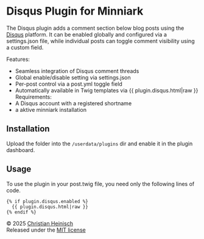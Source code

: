 # Disqus Plugin for Minniark

The Disqus plugin adds a comment section below blog posts using the [Disqus](https://disqus.com/) platform. It can be enabled globally and configured via a settings.json file, while individual posts can toggle comment visibility using a custom field.

Features:
* Seamless integration of Disqus comment threads
* Global enable/disable setting via settings.json
* Per-post control via a post.yml toggle field
* Automatically available in Twig templates via {{ plugin.disqus.html|raw }}
Requirements:
* A Disqus account with a registered shortname
* a aktive minniark installation

## Installation

Upload the folder into the `/userdata/plugins` dir and enable it in the plugin dashboard.

## Usage

To use the plugin in your post.twig file, you need only the following lines of code.
```
{% if plugin.disqus.enabled %}                    
  {{ plugin.disqus.html|raw }}
{% endif %}
```

© 2025 [Christian Heinisch](https://heimfisch.de)  
Released under the [MIT license](https:/minniark.app/license)
